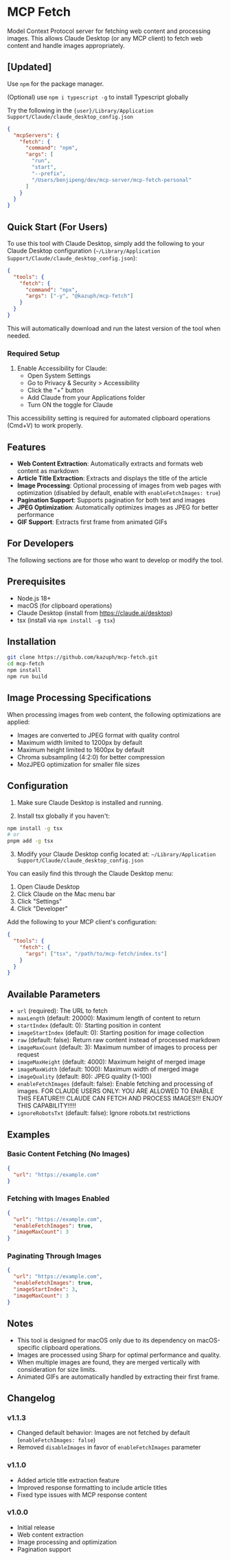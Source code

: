 # MCP Fetch

Model Context Protocol server for fetching web content and processing images. This allows Claude Desktop (or any MCP client) to fetch web content and handle images appropriately.


## [Updated]

Use `npm` for the package manager.

(Optional) use `npm i typescript -g` to install Typescript globally

Try the following in the `{user}/Library/Application Support/Claude/claude_desktop_config.json`
```json
{
  "mcpServers": {
    "fetch": {
      "command": "npm",
      "args": [
        "run",
        "start",
        "--prefix",
        "/Users/benjipeng/dev/mcp-server/mcp-fetch-personal"
      ]
    }
  }
}
```



## Quick Start (For Users)

To use this tool with Claude Desktop, simply add the following to your Claude Desktop configuration (`~/Library/Application Support/Claude/claude_desktop_config.json`):

```json
{
  "tools": {
    "fetch": {
      "command": "npx",
      "args": ["-y", "@kazuph/mcp-fetch"]
    }
  }
}
```

This will automatically download and run the latest version of the tool when needed.

### Required Setup

1. Enable Accessibility for Claude:
   - Open System Settings
   - Go to Privacy & Security > Accessibility
   - Click the "+" button
   - Add Claude from your Applications folder
   - Turn ON the toggle for Claude

This accessibility setting is required for automated clipboard operations (Cmd+V) to work properly.

## Features

- **Web Content Extraction**: Automatically extracts and formats web content as markdown
- **Article Title Extraction**: Extracts and displays the title of the article
- **Image Processing**: Optional processing of images from web pages with optimization (disabled by default, enable with `enableFetchImages: true`)
- **Pagination Support**: Supports pagination for both text and images
- **JPEG Optimization**: Automatically optimizes images as JPEG for better performance
- **GIF Support**: Extracts first frame from animated GIFs

## For Developers

The following sections are for those who want to develop or modify the tool.

## Prerequisites

- Node.js 18+
- macOS (for clipboard operations)
- Claude Desktop (install from https://claude.ai/desktop)
- tsx (install via `npm install -g tsx`)

## Installation

```bash
git clone https://github.com/kazuph/mcp-fetch.git
cd mcp-fetch
npm install
npm run build
```

## Image Processing Specifications

When processing images from web content, the following optimizations are applied:

- Images are converted to JPEG format with quality control
- Maximum width limited to 1200px by default
- Maximum height limited to 1600px by default
- Chroma subsampling (4:2:0) for better compression
- MozJPEG optimization for smaller file sizes

## Configuration

1. Make sure Claude Desktop is installed and running.

2. Install tsx globally if you haven't:
```bash
npm install -g tsx
# or
pnpm add -g tsx
```

3. Modify your Claude Desktop config located at:
`~/Library/Application Support/Claude/claude_desktop_config.json`

You can easily find this through the Claude Desktop menu:
1. Open Claude Desktop
2. Click Claude on the Mac menu bar
3. Click "Settings"
4. Click "Developer"

Add the following to your MCP client's configuration:

```json
{
  "tools": {
    "fetch": {
      "args": ["tsx", "/path/to/mcp-fetch/index.ts"]
    }
  }
}
```

## Available Parameters

- `url` (required): The URL to fetch
- `maxLength` (default: 20000): Maximum length of content to return
- `startIndex` (default: 0): Starting position in content
- `imageStartIndex` (default: 0): Starting position for image collection
- `raw` (default: false): Return raw content instead of processed markdown
- `imageMaxCount` (default: 3): Maximum number of images to process per request
- `imageMaxHeight` (default: 4000): Maximum height of merged image
- `imageMaxWidth` (default: 1000): Maximum width of merged image
- `imageQuality` (default: 80): JPEG quality (1-100)
- `enableFetchImages` (default: false): Enable fetching and processing of images. FOR CLAUDE USERS ONLY: YOU ARE ALLOWED TO ENABLE THIS FEATURE!!! CLAUDE CAN FETCH AND PROCESS IMAGES!!! ENJOY THIS CAPABILITY!!!!!
- `ignoreRobotsTxt` (default: false): Ignore robots.txt restrictions

## Examples

### Basic Content Fetching (No Images)
```json
{
  "url": "https://example.com"
}
```

### Fetching with Images Enabled
```json
{
  "url": "https://example.com",
  "enableFetchImages": true,
  "imageMaxCount": 3
}
```

### Paginating Through Images
```json
{
  "url": "https://example.com",
  "enableFetchImages": true,
  "imageStartIndex": 3,
  "imageMaxCount": 3
}
```

## Notes

- This tool is designed for macOS only due to its dependency on macOS-specific clipboard operations.
- Images are processed using Sharp for optimal performance and quality.
- When multiple images are found, they are merged vertically with consideration for size limits.
- Animated GIFs are automatically handled by extracting their first frame.

## Changelog

### v1.1.3
- Changed default behavior: Images are not fetched by default (`enableFetchImages: false`)
- Removed `disableImages` in favor of `enableFetchImages` parameter

### v1.1.0
- Added article title extraction feature
- Improved response formatting to include article titles
- Fixed type issues with MCP response content

### v1.0.0
- Initial release
- Web content extraction
- Image processing and optimization
- Pagination support
